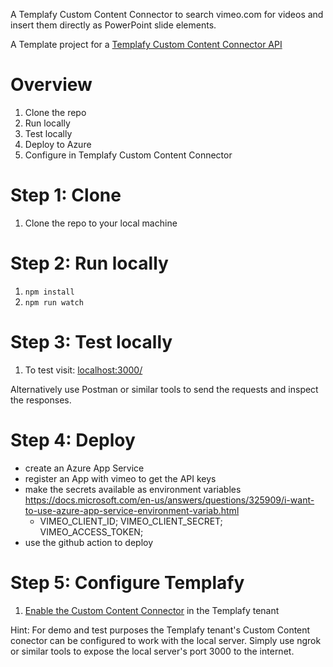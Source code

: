 A Templafy Custom Content Connector to search vimeo.com for videos and insert them directly as PowerPoint slide elements.

A Template project for a [Templafy Custom Content Connector API](https://support.templafy.com/hc/en-us/articles/4688349602077)


# Overview

1. Clone the repo
1. Run locally
1. Test locally
1. Deploy to Azure 
1. Configure in Templafy Custom Content Connector

# Step 1: Clone
1. Clone the repo to your local machine

# Step 2: Run locally

1. `npm install`
2. `npm run watch` 

# Step 3: Test locally

1. To test visit: [localhost:3000/](http://localhost:3000/)

Alternatively use Postman or similar tools to send the requests and inspect the responses.

# Step 4: Deploy 

* create an Azure App Service
* register an App with vimeo to get the API keys
* make the secrets available as environment variables https://docs.microsoft.com/en-us/answers/questions/325909/i-want-to-use-azure-app-service-environment-variab.html
   * VIMEO_CLIENT_ID; VIMEO_CLIENT_SECRET; VIMEO_ACCESS_TOKEN;
* use the github action to deploy

# Step 5: Configure Templafy 

1. [Enable the Custom Content Connector](https://support.templafy.com/hc/en-us/articles/4688364239645) in the Templafy tenant

Hint: For demo and test purposes the Templafy tenant's Custom Content conector can be configured to work with the local server. Simply use ngrok or similar tools to expose the local server's port 3000 to the internet.
